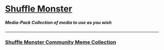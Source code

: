 # [Shuffle Monster](https://shuffle.monster)
##### Media-Pack Collection of  media to use as you wish
______________________________________________________________________________________________
### [Shuffle Monster Community Meme Collection](https://github.com/ShuffleMonster/mediapack/tree/master/memes)
